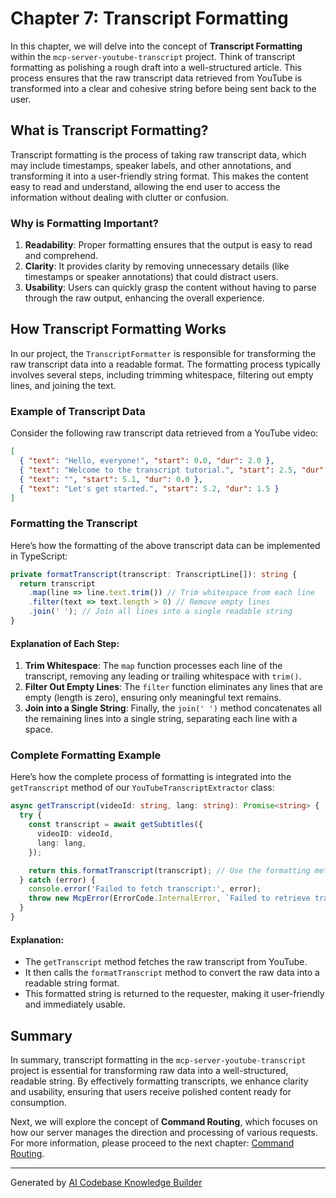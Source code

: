 # Chapter 7: Transcript Formatting

In this chapter, we will delve into the concept of **Transcript Formatting** within the `mcp-server-youtube-transcript` project. Think of transcript formatting as polishing a rough draft into a well-structured article. This process ensures that the raw transcript data retrieved from YouTube is transformed into a clear and cohesive string before being sent back to the user.

## What is Transcript Formatting?

Transcript formatting is the process of taking raw transcript data, which may include timestamps, speaker labels, and other annotations, and transforming it into a user-friendly string format. This makes the content easy to read and understand, allowing the end user to access the information without dealing with clutter or confusion.

### Why is Formatting Important?

1. **Readability**: Proper formatting ensures that the output is easy to read and comprehend.
2. **Clarity**: It provides clarity by removing unnecessary details (like timestamps or speaker annotations) that could distract users.
3. **Usability**: Users can quickly grasp the content without having to parse through the raw output, enhancing the overall experience.

## How Transcript Formatting Works

In our project, the `TranscriptFormatter` is responsible for transforming the raw transcript data into a readable format. The formatting process typically involves several steps, including trimming whitespace, filtering out empty lines, and joining the text.

### Example of Transcript Data

Consider the following raw transcript data retrieved from a YouTube video:

```json
[
  { "text": "Hello, everyone!", "start": 0.0, "dur": 2.0 },
  { "text": "Welcome to the transcript tutorial.", "start": 2.5, "dur": 2.5 },
  { "text": "", "start": 5.1, "dur": 0.0 },
  { "text": "Let's get started.", "start": 5.2, "dur": 1.5 }
]
```

### Formatting the Transcript

Here’s how the formatting of the above transcript data can be implemented in TypeScript:

```typescript
private formatTranscript(transcript: TranscriptLine[]): string {
  return transcript
    .map(line => line.text.trim()) // Trim whitespace from each line
    .filter(text => text.length > 0) // Remove empty lines
    .join(' '); // Join all lines into a single readable string
}
```

#### Explanation of Each Step:

1. **Trim Whitespace**: The `map` function processes each line of the transcript, removing any leading or trailing whitespace with `trim()`.
2. **Filter Out Empty Lines**: The `filter` function eliminates any lines that are empty (length is zero), ensuring only meaningful text remains.
3. **Join into a Single String**: Finally, the `join(' ')` method concatenates all the remaining lines into a single string, separating each line with a space.

### Complete Formatting Example

Here’s how the complete process of formatting is integrated into the `getTranscript` method of our `YouTubeTranscriptExtractor` class:

```typescript
async getTranscript(videoId: string, lang: string): Promise<string> {
  try {
    const transcript = await getSubtitles({
      videoID: videoId,
      lang: lang,
    });

    return this.formatTranscript(transcript); // Use the formatting method here
  } catch (error) {
    console.error('Failed to fetch transcript:', error);
    throw new McpError(ErrorCode.InternalError, `Failed to retrieve transcript: ${(error as Error).message}`);
  }
}
```

#### Explanation:

- The `getTranscript` method fetches the raw transcript from YouTube.
- It then calls the `formatTranscript` method to convert the raw data into a readable string format.
- This formatted string is returned to the requester, making it user-friendly and immediately usable.

## Summary

In summary, transcript formatting in the `mcp-server-youtube-transcript` project is essential for transforming raw data into a well-structured, readable string. By effectively formatting transcripts, we enhance clarity and usability, ensuring that users receive polished content ready for consumption.

Next, we will explore the concept of **Command Routing**, which focuses on how our server manages the direction and processing of various requests. For more information, please proceed to the next chapter: [Command Routing](08_command_routing_.md).

---

Generated by [AI Codebase Knowledge Builder](https://github.com/The-Pocket/Tutorial-Codebase-Knowledge)